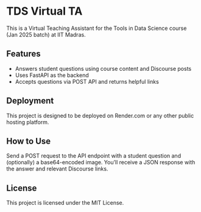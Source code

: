 # TDS Virtual TA

This is a Virtual Teaching Assistant for the Tools in Data Science course (Jan 2025 batch) at IIT Madras.

## Features

- Answers student questions using course content and Discourse posts
- Uses FastAPI as the backend
- Accepts questions via POST API and returns helpful links

## Deployment

This project is designed to be deployed on Render.com or any other public hosting platform.

## How to Use

Send a POST request to the API endpoint with a student question and (optionally) a base64-encoded image. You’ll receive a JSON response with the answer and relevant Discourse links.

## License

This project is licensed under the MIT License.
